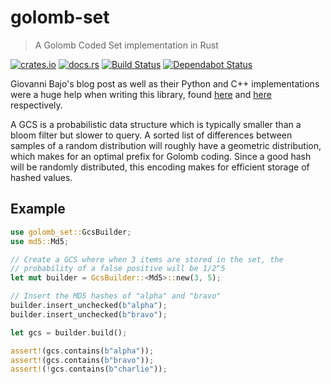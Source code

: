 # golomb-set

> A Golomb Coded Set implementation in Rust

[![crates.io](https://img.shields.io/crates/v/golomb-set.svg)](https://crates.io/crates/golomb-set)
[![docs.rs](https://docs.rs/golomb-set/badge.svg)](https://docs.rs/golomb-set/)
[![Build Status](https://travis-ci.org/1aim/golomb-set.svg?branch=master)](https://travis-ci.org/1aim/golomb-set)
[![Dependabot Status](https://api.dependabot.com/badges/status?host=github&repo=1aim/golomb-set)](https://dependabot.com)

Giovanni Bajo's blog post as well as their Python and C++ implementations were a huge help when writing this library, found [here](http://giovanni.bajo.it/post/47119962313/golomb-coded-sets-smaller-than-bloom-filters) and [here](https://github.com/rasky/gcs) respectively.

A GCS is a probabilistic data structure which is typically smaller than a bloom filter but slower to query. A sorted list of differences between samples of a random distribution will roughly have a geometric distribution, which makes for an optimal prefix for Golomb coding. Since a good hash will be randomly distributed, this encoding makes for efficient storage of hashed values.

## Example

```rust
use golomb_set::GcsBuilder;
use md5::Md5;

// Create a GCS where when 3 items are stored in the set, the
// probability of a false positive will be 1/2^5
let mut builder = GcsBuilder::<Md5>::new(3, 5);

// Insert the MD5 hashes of "alpha" and "bravo"
builder.insert_unchecked(b"alpha");
builder.insert_unchecked(b"bravo");

let gcs = builder.build();

assert!(gcs.contains(b"alpha"));
assert!(gcs.contains(b"bravo"));
assert!(!gcs.contains(b"charlie"));
```
